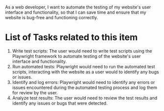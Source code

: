 As a web developer, I want to automate the testing of my website's user interface and functionality, so that I can save time and ensure that my website is bug-free and functioning correctly.

# List of Tasks related to this item

1) Write test scripts: The user would need to write test scripts using the Playwright framework to automate testing of the website's user interface and functionality.
2) Run automated tests: Playwright would need to run the automated test scripts, interacting with the website as a user would to identify any bugs or issues.
3) Identify and log errors: Playwright would need to identify any errors or issues encountered during the automated testing process and log them for review by the user.
4) Analyze test results: The user would need to review the test results and identify any issues or bugs that were detected.
